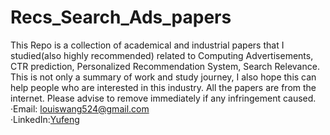 # Recs_Search_Ads_papers
This Repo is a collection of academical and industrial papers that I studied(also highly recommended) related to Computing Advertisements, CTR prediction, Personalized Recommendation System, Search Relevance. This is not only a summary of work and study journey, I also hope this can help people who are interested in this industry. All the papers are from the internet. Please advise to remove immediately if any infringement caused.<br>
·Email: louiswang524@gmail.com<br>
·LinkedIn:[Yufeng](https://www.linkedin.com/in/yu-feng/)<br>
